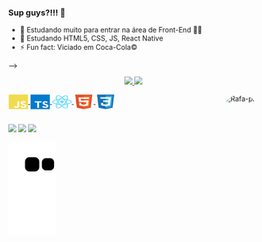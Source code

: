 ### Sup guys?!!! 👋



- 🔭 Estudando muito para entrar na área de Front-End 🙏🏾
- 🌱 Estudando HTML5, CSS, JS, React Native
- ⚡ Fun fact: Viciado em Coca-Cola©

-->

<div align="center">
  <a href="https://github.com/Caarlos7x">
  <img width="48%" src="https://github-readme-stats.vercel.app/api?username=caarlos7x&show_icons=true&theme=dracula&include_all_commits=true&count_private=true"/>
  <img width="48%" src="https://github-readme-stats.vercel.app/api/top-langs/?username=caarlos7x&layout=compact&langs_count=7&theme=dracula"/>
</div>
  
  <div style="display: inline_block"><br>
  <img align="center" alt="Rafa-Js" height="30" width="40" src="https://raw.githubusercontent.com/devicons/devicon/master/icons/javascript/javascript-plain.svg">
  <img align="center" alt="Rafa-Ts" height="30" width="40" src="https://raw.githubusercontent.com/devicons/devicon/master/icons/typescript/typescript-plain.svg">
  <img align="center" alt="Rafa-React" height="30" width="40" src="https://raw.githubusercontent.com/devicons/devicon/master/icons/react/react-original.svg">
  <img align="center" alt="Rafa-HTML" height="30" width="40" src="https://raw.githubusercontent.com/devicons/devicon/master/icons/html5/html5-original.svg">
  <img align="center" alt="Rafa-CSS" height="30" width="40" src="https://raw.githubusercontent.com/devicons/devicon/master/icons/css3/css3-original.svg">
  <img align="right" alt="Rafa-pic" height="150" style="border-radius:50px;" src="https://media0.giphy.com/media/S3PBXqHjKL9GZhK2Yv/giphy.gif">
</div>
  
 ##
  
 <div>
  <a href="https://instagram.com/caarlos7x" target="_blank"><img src="https://img.shields.io/badge/-Instagram-%23E4405F?style=for-the-badge&logo=instagram&logoColor=white" target="_blank"></a>
 <a href="https://discord.gg/caarlos7x" target="_blank"><img src="https://img.shields.io/badge/Discord-7289DA?style=for-the-badge&logo=discord&logoColor=white" target="_blank"></a> 
  <a href = "mailto:caarlos.frei@gmail.com"><img src="https://img.shields.io/badge/-Gmail-%23333?style=for-the-badge&logo=gmail&logoColor=white" target="_blank"></a>
   
   ![Snake animation](https://github.com/Caarlos7x/Caarlos7x/blob/output/github-contribution-grid-snake.svg)
 </div>
